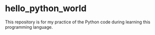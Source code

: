 # hello_python_world
This repository is for my practice of the Python code during learning this programming  language.
